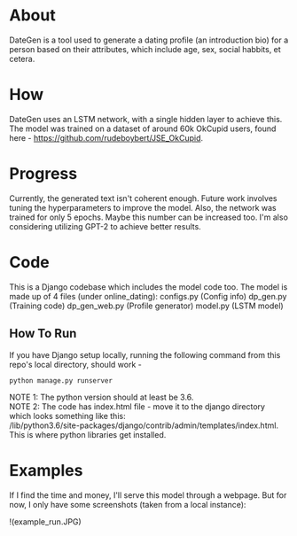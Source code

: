 # About
DateGen is a tool used to generate a dating profile (an introduction bio) for a person based on their attributes, which include age, sex, social habbits, et cetera.

# How
DateGen uses an LSTM network, with a single hidden layer to achieve this. The model was trained on a dataset of around 60k OkCupid users, found here - https://github.com/rudeboybert/JSE_OkCupid.

# Progress
Currently, the generated text isn't coherent enough. Future work involves tuning the hyperparameters to improve the model. Also, the network was trained for only 5 epochs. Maybe this number can be increased too. I'm also considering utilizing GPT-2 to achieve better results.

# Code
This is a Django codebase which includes the model code too. The model is made up of 4 files (under online_dating):
configs.py (Config info)
dp_gen.py (Training code)
dp_gen_web.py (Profile generator)
model.py (LSTM model)

## How To Run
If you have Django setup locally, running the following command from this repo's local directory, should work -
```
python manage.py runserver
```
NOTE 1: The python version should at least be 3.6.  
NOTE 2: The code has index.html file - move it to the django directory which looks something like this:  
        <prefix>/lib/python3.6/site-packages/django/contrib/admin/templates/index.html.  
        This is where python libraries get installed.

# Examples
If I find the time and money, I'll serve this model through a webpage. But for now, I only have some screenshots (taken from a local instance):

!(example_run.JPG)
